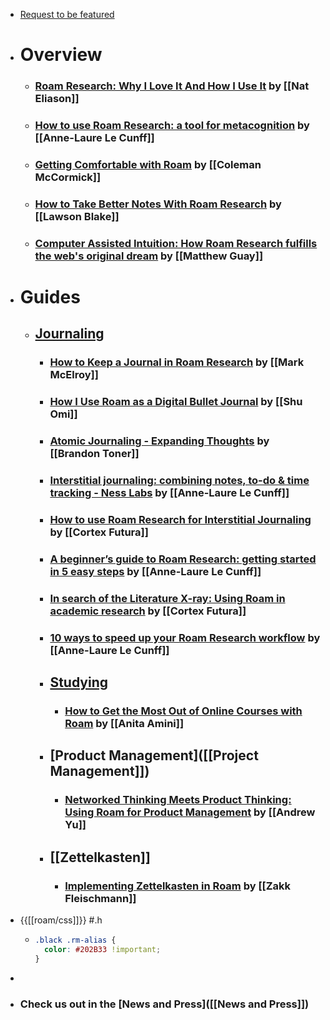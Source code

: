 - [Request to be featured](https://roamresearch.typeform.com/to/g5W8uCqz)
- # Overview
    - ### [Roam Research: Why I Love It And How I Use It](https://www.nateliason.com/blog/roam) by [[Nat Eliason]]
    - ### [How to use Roam Research: a tool for metacognition](https://nesslabs.com/roam-research) by [[Anne-Laure Le Cunff]]
    - ### [Getting Comfortable with Roam](https://www.colemanm.org/post/getting-comfortable-with-roam/) by [[Coleman McCormick]]
    - ### [How to Take Better Notes With Roam Research](https://lawsonblake.com/roam-research-review/) by [[Lawson Blake]]
    - ### [Computer Assisted Intuition: How Roam Research fulfills the web's original dream](https://capiche.com/e/roam-research-worldwideweb-xanadu) by [[Matthew Guay]]
- # Guides
    - ## [Journaling]([[Journaling]])
        - ### [How to Keep a Journal in Roam Research](https://markmcelroy.com/how-to-keep-a-journal-in-roam-research/) by [[Mark McElroy]]
        - ### [How I Use Roam as a Digital Bullet Journal](https://medium.com/my-learning-journal/how-i-use-roam-as-a-digital-bullet-journal-df6e51e56f0f) by [[Shu Omi]]
        - ### [Atomic Journaling - Expanding Thoughts](https://brandontoner.substack.com/p/atomic-journaling) by [[Brandon Toner]]
        - ### [Interstitial journaling: combining notes, to-do & time tracking - Ness Labs](https://nesslabs.com/interstitial-journaling) by [[Anne-Laure Le Cunff]]
        - ### [How to use Roam Research for Interstitial Journaling](https://www.cortexfutura.com/interstitial-journaling-roam-research/) by [[Cortex Futura]]
        - ### [A beginner’s guide to Roam Research: getting started in 5 easy steps](https://nesslabs.com/roam-research-beginner-guide) by [[Anne-Laure Le Cunff]]
        - ### [In search of the Literature X-ray: Using Roam in academic research](https://www.roambrain.com/in-search-of-the-literature-x-ray/) by [[Cortex Futura]]
        - ### [10 ways to speed up your Roam Research workflow](https://nesslabs.com/roam-research-workflow-tips) by [[Anne-Laure Le Cunff]]
        - ## [Studying]([[Studying]])
            - ### [How to Get the Most Out of Online Courses with Roam](https://infodistillery.com/roam/) by [[Anita Amini]]
        - ## [Product Management]([[Project Management]])
            - ### [Networked Thinking Meets Product Thinking: Using Roam for Product Management](https://www.roambrain.com/networked-thinking-meets-product-thinking/) by [[Andrew Yu]]
        - ## [[Zettelkasten]]
            - ### [Implementing Zettelkasten in Roam](https://www.roambrain.com/implementing-zettelkasten-in-roam/) by [[Zakk Fleischmann]]
- {{[[roam/css]]}} #.h
    - ```css
      .black .rm-alias {
        color: #202B33 !important;
      }
      ```
- 
- ### **Check us out in the** [News and Press]([[News and Press]])
